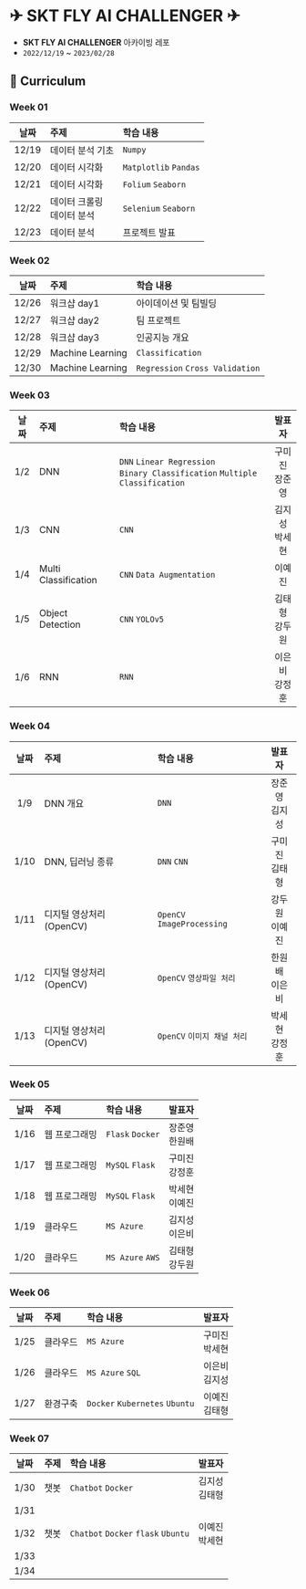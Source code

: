 
# ✈ SKT FLY AI CHALLENGER ✈
- **SKT FLY AI CHALLENGER** 아카이빙 레포
- `2022/12/19` ~ `2023/02/28`

## 🚀 Curriculum
### Week 01
| 날짜 | 주제 | 학습 내용 |
| :---: | :--- | :--- |
| 12/19 | 데이터 분석 기초 | `Numpy` |
| 12/20 | 데이터 시각화 | `Matplotlib` `Pandas` |
| 12/21 | 데이터 시각화 | `Folium` `Seaborn` |
| 12/22 | 데이터 크롤링 <br> 데이터 분석 | `Selenium` `Seaborn` |
| 12/23 | 데이터 분석 | 프로젝트 발표 |

### Week 02
| 날짜 | 주제 | 학습 내용 |
| :---: | :--- | :--- |
| 12/26 | 워크샵 day1 | 아이데이션 및 팀빌딩 |
| 12/27 | 워크샵 day2 | 팀 프로젝트 |
| 12/28 | 워크샵 day3 | 인공지능 개요 |  |  |
| 12/29 | Machine Learning | `Classification` |
| 12/30 | Machine Learning | `Regression` `Cross Validation` |

### Week 03
| 날짜 | 주제 | 학습 내용 | 발표자 |
| :---: | :--- | :--- | :---: |
| 1/2 | DNN | `DNN` `Linear Regression` <br> `Binary Classification` `Multiple Classification` | 구미진<br>장준영 | 
| 1/3 | CNN | `CNN` | 김지성<br>박세현 |
| 1/4 | Multi Classification | `CNN` `Data Augmentation` | 이예진 | 
| 1/5 | Object Detection | `CNN` `YOLOv5`            | 김태형<br>강두원 |
| 1/6 | RNN | `RNN` | 이은비<br>강정훈 |

### Week 04
| 날짜 | 주제 | 학습 내용 | 발표자 |
| :---: | :--- | :--- | :---: |
| 1/9 | DNN 개요 | `DNN`  | 장준영<br>김지성 | 
| 1/10 | DNN, 딥러닝 종류 | `DNN` `CNN` | 구미진<br>김태형 | 
| 1/11 | 디지털 영상처리(OpenCV) | `OpenCV` `ImageProcessing` | 강두원<br>이예진 | 
| 1/12 | 디지털 영상처리(OpenCV) | `OpenCV` `영상파일 처리` | 한원배<br>이은비 | 
| 1/13 | 디지털 영상처리(OpenCV) | `OpenCV` `이미지 채널 처리` | 박세현<br>강정훈 | 

### Week 05
| 날짜 | 주제 | 학습 내용 | 발표자 |
| :---: | :--- | :--- | :---: |
| 1/16 | 웹 프로그래밍 | `Flask` `Docker` | 장준영<br>한원배 | 
| 1/17 | 웹 프로그래밍 | `MySQL` `Flask` | 구미진<br>강정훈 | 
| 1/18 | 웹 프로그래밍 | `MySQL` `Flask` | 박세현<br>이예진 | 
| 1/19 | 클라우드 | `MS Azure` | 김지성<br>이은비 | 
| 1/20 | 클라우드 | `MS Azure` `AWS` | 김태형<br>강두원 | 

### Week 06
| 날짜 | 주제 | 학습 내용 | 발표자 |
| :---: | :--- | :--- | :---: |
| 1/25 | 클라우드 | `MS Azure` | 구미진<br>박세현 |
| 1/26 | 클라우드 | `MS Azure` `SQL` | 이은비<br>김지성 |
| 1/27 | 환경구축 | `Docker` `Kubernetes` `Ubuntu` | 이예진<br>김태형 |

### Week 07
| 날짜 | 주제 | 학습 내용 | 발표자 |
| :---: | :--- | :--- | :---: |
| 1/30 | 챗봇 | `Chatbot` `Docker` | 김지성<br>김태형|
| 1/31 |  |  |  |
| 1/32 | 챗봇 |  `Chatbot` `Docker` `flask` `Ubuntu` | 이예진<br>박세현 |
| 1/33 |  |  |  |
| 1/34 |  |  |  |

